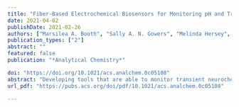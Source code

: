 ```yaml
---
title: "Fiber-Based Electrochemical Biosensors for Monitoring pH and Transient Neurometabolic Lactate"
date: 2021-04-02
publishDate: 2021-02-26
authors: ["Marsilea A. Booth", "Sally A. N. Gowers", "Melinda Hersey", "Isabelle C. Samper", "Seongjun Park", "Polina Anikeeva", "Parastoo Hashemi", "Molly M. Stevens", "Martyn G. Boutelle"]
publication_types: ["2"]
abstract: ""
featured: false
publication: "*Analytical Chemistry*"

doi: "https://doi.org/10.1021/acs.analchem.0c05108"
abstract: "Developing tools that are able to monitor transient neurochemical dynamics is important to decipher brain chemistry and function. Multifunctional polymer-based fibers have been recently applied to monitor and modulate neural activity. Here, we explore the potential of polymer fibers comprising six graphite-doped electrodes and two microfluidic channels within a flexible polycarbonate body as a platform for sensing pH and neurometabolic lactate. Electrodes were made into potentiometric sensors (responsive to pH) or amperometric sensors (lactate biosensors). The growth of an iridium oxide layer made the fiber electrodes responsive to pH in a physiologically relevant range. Lactate biosensors were fabricated via platinum black growth on the fiber electrode, followed by an enzyme layer, making them responsive to lactate concentration. Lactate fiber biosensors detected transient neurometabolic lactate changes in an in vivo mouse model. Lactate concentration changes were associated with spreading depolarizations, known to be detrimental to the injured brain. Induced waves were identified by a signature lactate concentration change profile and measured as having a speed of ∼2.7 mm/min (n = 4 waves). Our work highlights the potential applications of fiber-based biosensors for direct monitoring of brain metabolites in the context of injury."
url_pdf: "https://pubs.acs.org/doi/pdf/10.1021/acs.analchem.0c05108"

---
```


